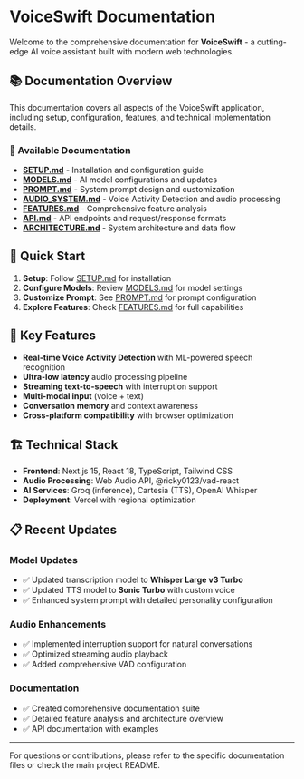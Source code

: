 # VoiceSwift Documentation

Welcome to the comprehensive documentation for **VoiceSwift** - a cutting-edge AI voice assistant built with modern web technologies.

## 📚 Documentation Overview

This documentation covers all aspects of the VoiceSwift application, including setup, configuration, features, and technical implementation details.

### 📖 Available Documentation

- **[SETUP.md](./SETUP.md)** - Installation and configuration guide
- **[MODELS.md](./MODELS.md)** - AI model configurations and updates
- **[PROMPT.md](./PROMPT.md)** - System prompt design and customization
- **[AUDIO_SYSTEM.md](./AUDIO_SYSTEM.md)** - Voice Activity Detection and audio processing
- **[FEATURES.md](./FEATURES.md)** - Comprehensive feature analysis
- **[API.md](./API.md)** - API endpoints and request/response formats
- **[ARCHITECTURE.md](./ARCHITECTURE.md)** - System architecture and data flow

## 🚀 Quick Start

1. **Setup**: Follow [SETUP.md](./SETUP.md) for installation
2. **Configure Models**: Review [MODELS.md](./MODELS.md) for model settings
3. **Customize Prompt**: See [PROMPT.md](./PROMPT.md) for prompt configuration
4. **Explore Features**: Check [FEATURES.md](./FEATURES.md) for full capabilities

## 🎯 Key Features

- **Real-time Voice Activity Detection** with ML-powered speech recognition
- **Ultra-low latency** audio processing pipeline
- **Streaming text-to-speech** with interruption support
- **Multi-modal input** (voice + text)
- **Conversation memory** and context awareness
- **Cross-platform compatibility** with browser optimization

## 🏗️ Technical Stack

- **Frontend**: Next.js 15, React 18, TypeScript, Tailwind CSS
- **Audio Processing**: Web Audio API, @ricky0123/vad-react
- **AI Services**: Groq (inference), Cartesia (TTS), OpenAI Whisper
- **Deployment**: Vercel with regional optimization

## 📋 Recent Updates

### Model Updates
- ✅ Updated transcription model to **Whisper Large v3 Turbo**
- ✅ Updated TTS model to **Sonic Turbo** with custom voice
- ✅ Enhanced system prompt with detailed personality configuration

### Audio Enhancements
- ✅ Implemented interruption support for natural conversations
- ✅ Optimized streaming audio playback
- ✅ Added comprehensive VAD configuration

### Documentation
- ✅ Created comprehensive documentation suite
- ✅ Detailed feature analysis and architecture overview
- ✅ API documentation with examples

---

For questions or contributions, please refer to the specific documentation files or check the main project README.
